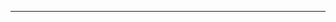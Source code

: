 <!-- # SwapSphere – C2C Product Exchange Platform with AI-Powered Recommendation  

🚀 **SwapSphere** is a Consumer-to-Consumer (C2C) model product exchange platform that allows users to **list, exchange, and discover products** seamlessly.  
The platform is enhanced with an **AI-powered recommendation engine**, suggesting relevant products based on user preferences and activity.  

---

## 📌 Project Overview  
- Users can **list products** for exchange.  
- AI/ML model recommends **relevant products** to users.  
- Secure authentication & authorization using **Spring Security + JWT**.  
- RESTful APIs built with **Spring Boot**.  
- Recommendation engine deployed via **Python Flask API**.  
- Frontend built with **ReactJS + TailwindCSS**.  
- Data storage and management with **MySQL**.  

---

## 🛠️ Tech Stack  

### **Frontend**
- ReactJS  
- TailwindCSS  
- HTML, CSS, JavaScript  

### **Backend**
- Java Spring Boot  
- Spring Security (JWT Authentication)  

### **Database**
- MySQL  

### **AI/ML**
- Python  
- Flask API (Recommendation System)  

--- -->
<!--
## 👨‍💻 Team Fine Shyt  

| Name               | Roll Number     | Role                     |
|--------------------|----------------|--------------------------|
| **Karan Kumar Nonia** | 10800222101    | Backend + AI/ML          |
| **Md Saad Abbas**     | 10800222112    | Backend + Database       |
| **Sumit Kumar**       | 10800222113    | Frontend                 |
| **Md Saqib Salim**    | 10800222118    | Frontend                 |

---

## 🎓 Academic Details  
- **Batch:** B.Tech IT (2022–2026)  
- **College:** Asansol Engineering College  
- **Project Guide:** Avishek Banerjee  

---
-->

<!-- ## ⚙️ Planned Features  
- 🔐 User Authentication & Authorization (JWT)  
- 📦 Product Listing & Management  
- 🔄 Product Exchange between users  
- 🤖 AI-powered Recommendation Engine  
- 🔍 Advanced Search, Filtering & Sorting  
- 📱 Responsive UI with TailwindCSS  
- 📊 Admin Dashboard (users + products management)  

---

## 📡 API Endpoints (Design Roadmap)  

### 1️⃣ Authentication & Users
- `POST /api/auth/register` → Register a new user  
- `POST /api/auth/login` → Login & receive JWT  
- `GET /api/auth/profile` → Get logged-in user profile  
- `PUT /api/auth/profile` → Update profile  
- `GET /api/users` → List all users (Admin)  
- `PUT /api/users/{id}/role` → Update user role (Admin)  
- `DELETE /api/users/{id}` → Delete user (Admin)  

### 2️⃣ Product Management
- `POST /api/products` → Add product (Seller)  
- `GET /api/products` → List products (with filters)  
- `GET /api/products/{id}` → Product details  
- `PUT /api/products/{id}` → Update product  
- `DELETE /api/products/{id}` → Delete product  
- `GET /api/products/mine` → Products listed by current user  

### 3️⃣ User Interactions
- `POST /api/products/{id}/like` → Like a product  
- `POST /api/products/{id}/exchange` → Request exchange  
- `GET /api/interactions` → Get user interactions (Admin)  

### 4️⃣ Recommendations
- `GET /api/recommendations` → Get recommendations for current user  
- `GET /api/recommendations/{userId}` → Admin fetch user recommendations  

### 5️⃣ Admin Dashboard
- `GET /api/admin/products` → List all products  
- `GET /api/admin/users` → List all users  
- `GET /api/admin/interactions` → List all interactions  
- `DELETE /api/admin/products/{id}` → Delete product  
- `DELETE /api/admin/users/{id}` → Delete user   -->

---
<!-- here we will update the details of features implemented with the date to keep a track of the whole project 
## 🚀 Current Status  
🔹 Repository initialized: **blank setup only**  
🔹 Implementation will begin shortly with **step-by-step integration** of backend, frontend, and AI components.  

---

## 📌 Future Enhancements  
- Integration with **Elasticsearch** for faster search  
- Real-time exchange notifications  
- Redis caching for recommendations  
- Deployment with **Docker + AWS**  
- Mobile app version  

---

## 📜 License  
This project is developed as part of **Final Year Major Project** under the guidance of **Avishek Banerjee**.  
© 2025 Team Fine Shyt. All Rights Reserved.  
-->
<!-- ## 📜 License  
This project is developed as part of **Final Year Major Project**.  
© 2025 Team Fine Shyt. All Rights Reserved.  
--- -->
